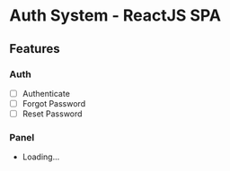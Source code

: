 # Auth System - ReactJS SPA

## Features

### Auth
- [ ] Authenticate
- [ ] Forgot Password
- [ ] Reset Password

### Panel
- Loading...
